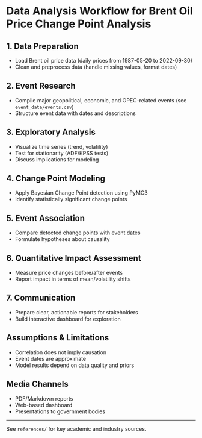 # Data Analysis Workflow for Brent Oil Price Change Point Analysis

## 1. Data Preparation

- Load Brent oil price data (daily prices from 1987-05-20 to 2022-09-30)
- Clean and preprocess data (handle missing values, format dates)

## 2. Event Research

- Compile major geopolitical, economic, and OPEC-related events (see `event_data/events.csv`)
- Structure event data with dates and descriptions

## 3. Exploratory Analysis

- Visualize time series (trend, volatility)
- Test for stationarity (ADF/KPSS tests)
- Discuss implications for modeling

## 4. Change Point Modeling

- Apply Bayesian Change Point detection using PyMC3
- Identify statistically significant change points

## 5. Event Association

- Compare detected change points with event dates
- Formulate hypotheses about causality

## 6. Quantitative Impact Assessment

- Measure price changes before/after events
- Report impact in terms of mean/volatility shifts

## 7. Communication

- Prepare clear, actionable reports for stakeholders
- Build interactive dashboard for exploration

## Assumptions & Limitations

- Correlation does not imply causation
- Event dates are approximate
- Model results depend on data quality and priors

## Media Channels

- PDF/Markdown reports
- Web-based dashboard
- Presentations to government bodies

---

See `references/` for key academic and industry sources.
